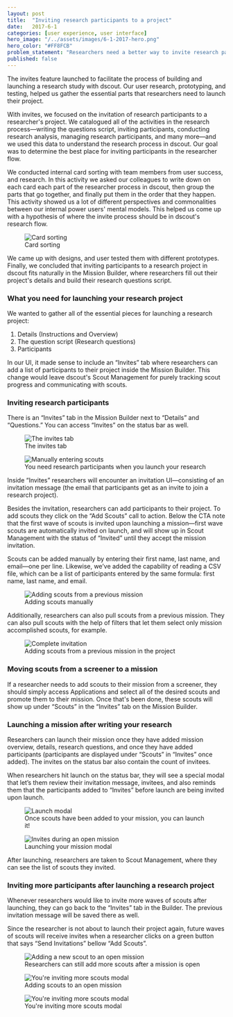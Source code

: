 ```yaml
---
layout: post
title:  "Inviting research participants to a project"
date:   2017-6-1
categories: [user experience, user interface]
hero_image: "/../assets/images/6-1-2017-hero.png"
hero_color: "#FF8FCB"
problem_statement: "Researchers need a better way to invite research participants to their projects."
published: false
---
```

The invites feature launched to facilitate the process of building and launching a research study with dscout. Our user research, prototyping, and testing, helped us gather the essential parts that researchers need to launch their project.

With invites, we focused on the invitation of research participants to a researcher's project. We catalogued all of the activities in the research process—writing the questions script, inviting participants, conducting research analysis, managing research participants, and many more—and we used this data to understand the research process in dscout. Our goal was to determine the best place for inviting participants in the researcher flow.

We conducted internal card sorting with team members from user success, and research. In this activity we asked our colleagues to write down on each card each part of the researcher process in dscout, then group the parts that go together, and finally put them in the order that they happen. This activity showed us a lot of different perspectives and commonalities between our internal power users' mental models. This helped us come up with a hypothesis of where the invite process should be in dscout's research flow.

<figure>
	<img src="../../../../../../assets/images/card-sort.png" title="Card sorting" />
	<figcaption class="media-caption center">Card sorting</figcaption>
</figure>

We came up with designs, and user tested them with different prototypes. Finally, we concluded that inviting participants to a research project in dscout fits naturally in the Mission Builder, where researchers fill out their project's details and build their research questions script.

### What you need for launching your research project
We wanted to gather all of the essential pieces for launching a research project:

1. Details (Instructions and Overview)
2. The question script (Research questions)
3. Participants

In our UI, it made sense to include an “Invites” tab where researchers can add a list of participants to their project inside the Mission Builder. This change would leave dscout's Scout Management for purely tracking scout progress and communicating with scouts.

### Inviting research participants

There is an “Invites” tab in the Mission Builder next to “Details” and “Questions.” You can access “Invites” on the status bar as well.

<figure>
	<img src="../../../../../../assets/images/invites-1.png" title="The invites tab" />
	<figcaption class="media-caption center">The invites tab</figcaption>
</figure>

<figure>
	<img src="../../../../../../assets/images/invites-2.png" title="Manually entering scouts" />
	<figcaption class="media-caption center">You need research participants when you launch your research</figcaption>
</figure>

Inside “Invites” researchers will encounter an invitation UI—consisting of an invitation message (the email that participants get as an invite to join a research project).

Besides the invitation, researchers can add participants to their project. To add scouts they click on the “Add Scouts” call to action. Below the CTA note that the first wave of scouts is invited upon launching a mission—first wave scouts are automatically invited on launch, and will show up in Scout Management with the status of “Invited” until they accept the mission invitation.

Scouts can be added manually by entering their first name, last name, and email—one per line. Likewise, we’ve added the capability of reading a CSV file, which can be a list of participants entered by the same formula: first name, last name, and email.

<figure>
	<img src="../../../../../../assets/images/invites-3.png" title="Adding scouts from a previous mission" />
	<figcaption class="media-caption center">Adding scouts manually</figcaption>
</figure>

Additionally, researchers can also pull scouts from a previous mission. They can also pull scouts with the help of filters that let them select only mission accomplished scouts, for example.

<figure>
	<img src="../../../../../../assets/images/invites-4.png" title="Complete invitation" />
	<figcaption class="media-caption center">Adding scouts from a previous mission in the project</figcaption>
</figure>

### Moving scouts from a screener to a mission

If a researcher needs to add scouts to their mission from a screener, they should simply access Applications and select all of the desired scouts and promote them to their mission. Once that's been done, these scouts will show up under “Scouts” in the “Invites” tab on the Mission Builder.

### Launching a mission after writing your research

Researchers can launch their mission once they have added mission overview, details, research questions, and once they have added participants (participants are displayed under “Scouts” in “Invites” once added). The invites on the status bar also contain the count of invitees.

When researchers hit launch on the status bar, they will see a special modal that let’s them review their invitation message, invitees, and also reminds them that the participants added to “Invites” before launch are being invited upon launch.

<figure>
	<img src="../../../../../../assets/images/invites-5.png" title="Launch modal" />
	<figcaption class="media-caption center">Once scouts have been added to your mission, you can launch it!</figcaption>
</figure>

<figure>
	<img src="../../../../../../assets/images/invites-6.png" title="Invites during an open mission" />
	<figcaption class="media-caption center">Launching your mission modal</figcaption>
</figure>

After launching, researchers are taken to Scout Management, where they can see the list of scouts they invited.

### Inviting more participants after launching a research project

Whenever researchers would like to invite more waves of scouts after launching, they can go back to the “Invites” tab in the Builder. The previous invitation message will be saved there as well.

Since the researcher is not about to launch their project again, future waves of scouts will receive invites when a researcher clicks on a green button that says “Send Invitations” bellow “Add Scouts”.

<figure>
	<img src="../../../../../../assets/images/invites-7.png" title="Adding a new scout to an open mission" />
	<figcaption class="media-caption center">Researchers can still add more scouts after a mission is open</figcaption>
</figure>

<figure>
	<img src="../../../../../../assets/images/invites-8.png" title="You're inviting more scouts modal" />
	<figcaption class="media-caption center">Adding scouts to an open mission</figcaption>
</figure>

<figure>
	<img src="../../../../../../assets/images/invites-9.png" title="You're inviting more scouts modal" />
	<figcaption class="media-caption center">You're inviting more scouts modal</figcaption>
</figure>
